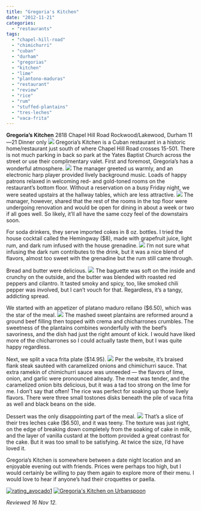 ```yaml
---
title: "Gregoria's Kitchen"
date: "2012-11-21"
categories:
  - "restaurants"
tags:
  - "chapel-hill-road"
  - "chimichurri"
  - "cuban"
  - "durham"
  - "gregorias"
  - "kitchen"
  - "lime"
  - "plantono-maduras"
  - "restaurant"
  - "review"
  - "rice"
  - "rum"
  - "stuffed-plantains"
  - "tres-leches"
  - "vaca-frita"
---
```


**Gregoria’s Kitchen** 2818 Chapel Hill Road Rockwood/Lakewood, Durham $11—$21 Dinner only [![](http://carpedurham.com/wp-content/uploads/2012/11/gregorias_kitchen_8_small.jpg)](http://www.thegourmez.com/?attachment_id=) Gregoria’s Kitchen is a Cuban restaurant in a historic home/restaurant just south of where Chapel Hill Road crosses 15-501. There is not much parking in back so park at the Yates Baptist Church across the street or use their complimentary valet. First and foremost, Gregoria’s has a wonderful atmosphere. [![](http://carpedurham.com/wp-content/uploads/2012/11/gregorias_kitchen_7_small.jpg)](http://www.thegourmez.com/?attachment_id=) The manager greeted us warmly, and an electronic harp player provided lively background music. Loads of happy patrons relaxed in welcoming red- and gold-toned rooms on the restaurant’s bottom floor. Without a reservation on a busy Friday night, we were seated upstairs at the hallway tables, which are less attractive. [![](http://carpedurham.com/wp-content/uploads/2012/11/gregorias_kitchen_5_small.jpg)](http://www.thegourmez.com/?attachment_id=) The manager, however, shared that the rest of the rooms in the top floor were undergoing renovation and would be open for dining in about a week or two if all goes well. So likely, it’ll all have the same cozy feel of the downstairs soon.

For soda drinkers, they serve imported cokes in 8 oz. bottles. I tried the house cocktail called the Hemingway ($8), made with grapefruit juice, light rum, and dark rum infused with the house grenadine. [![](http://carpedurham.com/wp-content/uploads/2012/11/gregorias_kitchen_2_small.jpg)](http://www.thegourmez.com/?attachment_id=) I’m not sure what infusing the dark rum contributes to the drink, but it was a nice blend of flavors, almost too sweet with the grenadine but the rum still came through.

Bread and butter were delicious. [![](http://carpedurham.com/wp-content/uploads/2012/11/gregorias_kitchen_1_small.jpg)](http://www.thegourmez.com/?attachment_id=) The baguette was soft on the inside and crunchy on the outside, and the butter was blended with roasted red peppers and cilantro. It tasted smoky and spicy, too, like smoked chili pepper was involved, but I can’t vouch for that. Regardless, it’s a tangy, addicting spread.

We started with an appetizer of platano maduro rellano ($6.50), which was the star of the meal. [![](http://carpedurham.com/wp-content/uploads/2012/11/gregorias_kitchen_3_small.jpg)](http://www.thegourmez.com/?attachment_id=) The mashed sweet plantains are reformed around a ground beef filling then topped with crema and chicharrones crumbles. The sweetness of the plantains combines wonderfully with the beef’s savoriness, and the dish had just the right amount of kick. I would have liked more of the chicharrones so I could actually taste them, but I was quite happy regardless.

Next, we split a vaca frita plate ($14.95). [![](http://carpedurham.com/wp-content/uploads/2012/11/gregorias_kitchen_4_small.jpg)](http://www.thegourmez.com/?attachment_id=) Per the website, it’s braised flank steak sautéed with caramelized onions and chimichurri sauce. That extra ramekin of chimichurri sauce was unneeded — the flavors of lime, onion, and garlic were pronounced already. The meat was tender, and the caramelized onion bits delicious, but it was a tad too strong on the lime for me. I don’t say that often! The rice was perfect for soaking up those lively flavors. There were three small tostones disks beneath the pile of vaca frita as well and black beans on the side.

Dessert was the only disappointing part of the meal. [![](http://carpedurham.com/wp-content/uploads/2012/11/gregorias_kitchen_6_small.jpg)](http://www.thegourmez.com/?attachment_id=) That’s a slice of their tres leches cake ($6.50), and it was teeny. The texture was just right, on the edge of breaking down completely from the soaking of cake in milk, and the layer of vanilla custard at the bottom provided a great contrast for the cake. But it was too small to be satisfying. At twice the size, I’d have loved it.

Gregoria’s Kitchen is somewhere between a date night location and an enjoyable evening out with friends. Prices were perhaps too high, but I would certainly be willing to pay them again to explore more of their menu. I would love to hear if anyone’s had their croquettes or paella.

[![](http://s3.amazonaws.com/thegourmez-wpmedia/2009/02/rating_avocado1.gif "rating_avocado1")](http://s3.amazonaws.com/thegourmez-wpmedia/2009/02/rating_avocado1.gif) [![Gregoria's Kitchen on Urbanspoon](http://www.urbanspoon.com/b/link/1625011/minilink.gif)](http://www.urbanspoon.com/r/25/1625011/restaurant/Duke/Gregorias-Kitchen-Durham)

_Reviewed 16 Nov 12._
